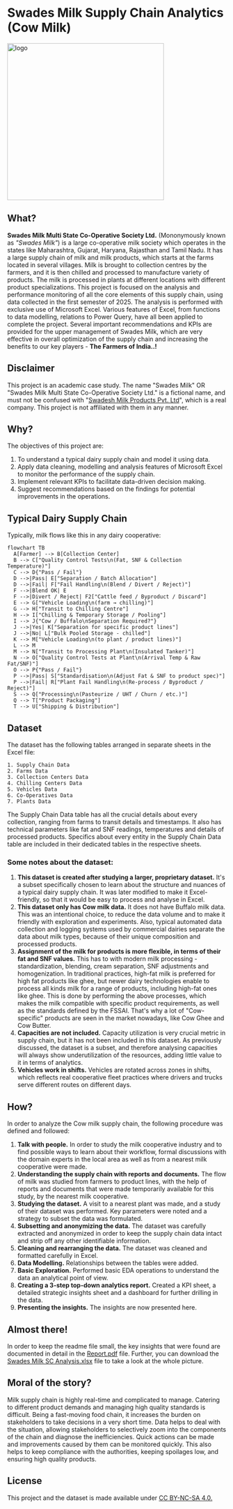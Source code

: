 # Swades Milk Supply Chain Analytics (Cow Milk)

<img width="360" height="360" alt="logo" src="https://github.com/user-attachments/assets/b7c68c51-a204-4cf5-9044-4121be7d6a56" />


## What?

**Swades Milk Multi State Co-Operative Society Ltd.** (Mononymously known as *"Swades Milk"*) is a large co-operative milk society which operates in the states like Maharashtra, Gujarat, Haryana, Rajasthan and Tamil Nadu. It has a large supply chain of milk and milk products, which starts at the farms located in several villages. Milk is brought to collection centres by the farmers, and it is then chilled and processed to manufacture variety of products. The milk is processed in plants at different locations with different product specializations. This project is focused on the analysis and performance monitoring of all the core elements of this supply chain, using data collected in the first semester of 2025. The analysis is performed with exclusive use of Microsoft Excel. Various features of Excel, from functions to data modelling, relations to Power Query, have all been applied to complete the project. Several important recommendations and KPIs are provided for the upper management of Swades Milk, which are very effective in overall optimization of the supply chain and increasing the benefits to our key players - **The Farmers of India..!**

## Disclaimer
This project is an academic case study. The name "Swades Milk" OR "Swades Milk Multi State Co-Operative Society Ltd." is a fictional name, and must not be confused with "[Swadesh Milk Products Pvt. Ltd](https://shuddhmilk.com/)", which is a real company. This project is not affiliated with them in any manner.

## Why?

The objectives of this project are:
1. To understand a typical dairy supply chain and model it using data.
2. Apply data cleaning, modelling and analysis features of Microsoft Excel to monitor the performance of the supply chain.
3. Implement relevant KPIs to facilitate data-driven decision making.
4. Suggest recommendations based on the findings for potential improvements in the operations.

## Typical Dairy Supply Chain

Typically, milk flows like this in any dairy cooperative:
```mermaid
flowchart TB
  A[Farmer] --> B[Collection Center]
  B --> C["Quality Control Tests\n(Fat, SNF & Collection Temperature)"]
  C --> D{"Pass / Fail"}
  D -->|Pass| E["Separation / Batch Allocation"]
  D -->|Fail| F["Fail Handling\n(Blend / Divert / Reject)"]
  F -->|Blend OK| E
  F -->|Divert / Reject| F2["Cattle feed / Byproduct / Discard"]
  E --> G["Vehicle Loading\n(farm → chilling)"]
  G --> H["Transit to Chilling Centre"]
  H --> I["Chilling & Temporary Storage / Pooling"]
  I --> J{"Cow / Buffalo\nSeparation Required?"}
  J -->|Yes| K["Separation for specific product lines"]
  J -->|No| L["Bulk Pooled Storage - chilled"]
  K --> M["Vehicle Loading\n(to plant / product lines)"]
  L --> M
  M --> N["Transit to Processing Plant\n(Insulated Tanker)"]
  N --> O["Quality Control Tests at Plant\n(Arrival Temp & Raw Fat/SNF)"]
  O --> P{"Pass / Fail"}
  P -->|Pass| S["Standardisation\n(Adjust Fat & SNF to product spec)"]
  P -->|Fail| R["Plant Fail Handling\n(Re-process / Byproduct / Reject)"]
  S --> Q["Processing\n(Pasteurize / UHT / Churn / etc.)"]
  Q --> T["Product Packaging"]
  T --> U["Shipping & Distribution"]
```

## Dataset
The dataset has the following tables arranged in separate sheets in the Excel file:

```
1. Supply Chain Data
2. Farms Data
3. Collection Centers Data
4. Chilling Centers Data
5. Vehicles Data
6. Co-Operatives Data
7. Plants Data
```
The Supply Chain Data table has all the crucial details about every collection, ranging from farms to transit details and timestamps. It also has technical parameters like fat and SNF readings, temperatures and details of processed products. Specifics about every entity in the Supply Chain Data table are included in their dedicated tables in the respective sheets.

### Some notes about the dataset:
1. **This dataset is created after studying a larger, proprietary dataset.** It's a subset specifically chosen to learn about the structure and nuances of a typical dairy supply chain. It was later modified to make it Excel-friendly, so that it would be easy to process and analyse in Excel.
2. **This dataset only has Cow milk data.** It does not have Buffalo milk data. This was an intentional choice, to reduce the data volume and to make it friendly with exploration and experiments. Also, typical automated data collection and logging systems used by commercial dairies separate the data about milk types, because of their unique composition and processed products.
3. **Assignment of the milk for products is more flexible, in terms of their fat and SNF values.** This has to with modern milk processing - standardization, blending, cream separation, SNF adjustments and homogenization. In traditional practices, high-fat milk is preferred for high fat products like ghee, but newer dairy technologies enable to process all kinds milk for a range of products, including high-fat ones like ghee. This is done by performing the above processes, which makes the milk compatible with specific product requirements, as well as the standards defined by the FSSAI. That's why a lot of "Cow-specific" products are seen in the market nowadays, like Cow Ghee and Cow Butter.
4. **Capacities are not included.** Capacity utilization is very crucial metric in supply chain, but it has not been included in this dataset. As previously discussed, the dataset is a subset, and therefore analysing capacities will always show underutilization of the resources, adding little value to it in terms of analytics.
5. **Vehicles work in shifts.** Vehicles are rotated across zones in shifts, which reflects real cooperative fleet practices where drivers and trucks serve different routes on different days.

## How?
In order to analyze the Cow milk supply chain, the following procedure was defined and followed:
1. **Talk with people.** In order to study the milk cooperative industry and to find possible ways to learn about their workflow, formal discussions with the domain experts in the local area as well as from a nearest milk cooperative were made.
2. **Understanding the supply chain with reports and documents.** The flow of milk was studied from farmers to product lines, with the help of reports and documents that were made temporarily available for this study, by the nearest milk cooperative.
3. **Studying the dataset.** A visit to a nearest plant was made, and a study of their dataset was performed. Key parameters were noted and a strategy to subset the data was formulated.
4. **Subsetting and anonymizing the data.** The dataset was carefully extracted and anonymized in order to keep the supply chain data intact and strip off any other identifiable information.
5. **Cleaning and rearranging the data.** The dataset was cleaned and formatted carefully in Excel.
6. **Data Modelling.** Relationships between the tables were added.
7. **Basic Exploration.** Performed basic EDA operations to understand the data an analytical point of view.
8. **Creating a 3-step top-down analytics report.** Created a KPI sheet, a detailed strategic insights sheet and a dashboard for further drilling in the data.
9. **Presenting the insights.** The insights are now presented here.

## Almost there!
In order to keep the readme file small, the key insights that were found are documented in detail in the [Report.pdf](https://github.com/abhi-deshpande/swades-milk-sc-analytics/blob/main/Report.pdf) file. Further, you can download the [Swades Milk SC Analysis.xlsx](https://github.com/abhi-deshpande/swades-milk-sc-analytics/blob/main/Swades%20Milk%20SC%20Analysis.xlsx) file to take a look at the whole picture.

## Moral of the story?
Milk supply chain is highly real-time and complicated to manage. Catering to different product demands and managing high quality standards is difficult. Being a fast-moving food chain, it increases the burden on stakeholders to take decisions in a very short time. Data helps to deal with the situation, allowing stakeholders to selectively zoom into the components of the chain and diagnose the inefficiencies. Quick actions can be made and improvements caused by them can be monitored quickly. This also helps to keep compliance with the authorities, keeping spoilages low, and ensuring high quality products.

## License
This project and the dataset is made available under [CC BY-NC-SA 4.0.](https://creativecommons.org/licenses/by-nc-sa/4.0/) 
